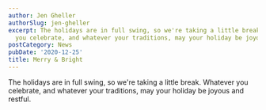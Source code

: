 ```yaml
---
author: Jen Gheller
authorSlug: jen-gheller
excerpt: The holidays are in full swing, so we're taking a little break. Whatever
  you celebrate, and whatever your traditions, may your holiday be joyous and restful...
postCategory: News
pubDate: '2020-12-25'
title: Merry & Bright
---
```

The holidays are in full swing, so we're taking a little break. Whatever you celebrate, and whatever your traditions, may your holiday be joyous and restful.
